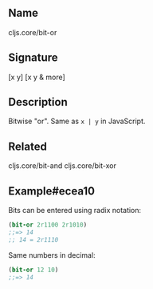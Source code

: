 ## Name
cljs.core/bit-or

## Signature
[x y]
[x y & more]

## Description

Bitwise "or". Same as `x | y` in JavaScript.

## Related
cljs.core/bit-and
cljs.core/bit-xor

## Example#ecea10

Bits can be entered using radix notation:

```clj
(bit-or 2r1100 2r1010)
;;=> 14
;; 14 = 2r1110
```

Same numbers in decimal:

```clj
(bit-or 12 10)
;;=> 14
```


